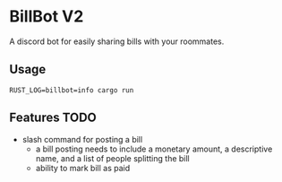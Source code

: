 # BillBot V2

A discord bot for easily sharing bills with your roommates.

## Usage

`RUST_LOG=billbot=info cargo run`

## Features TODO

- slash command for posting a bill
  - a bill posting needs to include a monetary amount, a descriptive name, and a list of people splitting the bill
  - ability to mark bill as paid
